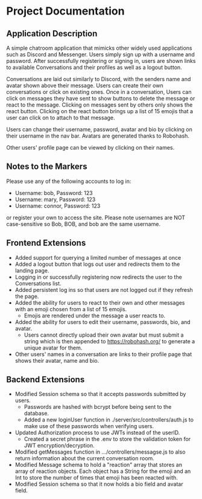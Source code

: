 # Project Documentation

## Application Description
A simple chatroom application that mimicks other widely used applications such as Discord and Messenger. Users simply sign up with a username and password. After successfully registering or signing in, users are shown links to available Conversations and their profiles as well as a logout button.

Conversations are laid out similarly to Discord, with the senders name and avatar shown above their message. Users can create their own conversations or click on existing ones. Once in a conversation, Users can click on messages they have sent to show buttons to delete the message or react to the message. Clicking on messages sent by others only shows the react button. Clicking on the react button brings up a list of 15 emojis that a user can click on to attach to that message.

Users can change their username, password, avatar and bio by clicking on their username in the nav bar. Avatars are generated thanks to Robohash.

Other users' profile page can be viewed by clicking on their names.

## Notes to the Markers
Please use any of the following accounts to log in:
* Username: bob, Password: 123
* Username: mary, Password: 123
* Username: connor, Password: 123

or register your own to access the site. 
Please note usernames are NOT case-sensitive so Bob, BOB, and bob are the same username.

## Frontend Extensions
* Added support for querying a limited number of messages at once
* Added a logout button that logs out user and redirects them to the landing page.
* Logging in or successfully registering now redirects the user to the Conversations list.
* Added persistent log ins so that users are not logged out if they refresh the page.
* Added the ability for users to react to their own and other messages with an emoji chosen from a list of 15 emojis.
    * Emojis are rendered under the message a user reacts to.
* Added the ability for users to edit their username, passwords, bio, and avatar.
    * Users cannot directly upload their own avatar but must submit a string which is then appended to https://robohash.org/ to generate a unique avatar for them.
* Other users' names in a conversation are links to their profile page that shows their avatar, name and bio.

## Backend Extensions
* Modified Session schema so that it accepts passwords submitted by users.
    * Passwords are hashed with bcrypt before being sent to the database.
    * Added a new loginUser function in ./server/src/controllers/auth.js to make use of these passwords when verifying users.
* Updated Authorization process to use JWTs instead of the userID.
    * Created a secret phrase in the .env to store the validation token for JWT encryption/decryption.
* Modified getMessages function in .../controllers/messagse.js to also return information about the current conversation room.
* Modified Message schema to hold a "reaction" array that stores an array of reaction objects. Each object has a String for the emoji and an Int to store the number of times that emoji has been reacted with.
* Modified Session schema so that it now holds a bio field and avatar field.
